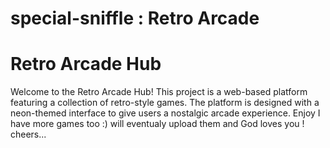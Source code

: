 # special-sniffle : Retro Arcade 

# Retro Arcade Hub

Welcome to the Retro Arcade Hub! This project is a web-based platform featuring a collection of retro-style games. The platform is designed with a neon-themed interface to give users a nostalgic arcade experience.
Enjoy I have more games too :) will eventualy upload them and God loves you ! cheers...
